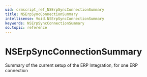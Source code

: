 ```yaml
---
uid: crmscript_ref_NSErpSyncConnectionSummary
title: NSErpSyncConnectionSummary
intellisense: Void.NSErpSyncConnectionSummary
keywords: NSErpSyncConnectionSummary
so.topic: reference
---
```


# NSErpSyncConnectionSummary

Summary of the current setup of the ERP Integration, for one ERP connection
